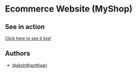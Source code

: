 
# Ecommerce Website (MyShop)



## See in action

[Click here to see it live!](https://62ffc7cf1f6b4b12b4bbc3ae--famous-mochi-c174c5.netlify.app/)


## Authors

- [@akshithpottigari](https://www.github.com/akshithpottigari)

